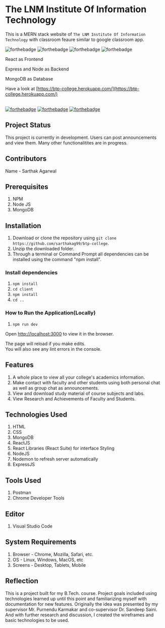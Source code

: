 #   The LNM Institute Of Information Technology

This is a MERN stack website of `The LNM Institute Of Information Technology` with classroom feaure similar to google classroom app.

![forthebadge](https://img.shields.io/badge/MongoDB-4EA94B?style=for-the-badge&logo=mongodb&logoColor=white)
![forthebadge](https://img.shields.io/badge/Express.js-000000?style=for-the-badge&logo=express&logoColor=white)
![forthebadge](https://img.shields.io/badge/React-20232A?style=for-the-badge&logo=react&logoColor=61DAFB)
![forthebadge](https://img.shields.io/badge/Node.js-43853D?style=for-the-badge&logo=node-dot-js&logoColor=white)

React as Frontend  

Express and Node as Backend  

MongoDB as Database 


Have a look at  [https://btp-college.herokuapp.com/](https://btp-college.herokuapp.com/)

\
[![forthebadge](https://forthebadge.com/images/badges/built-with-love.svg)](https://forthebadge.com)
[![forthebadge](https://forthebadge.com/images/badges/made-with-javascript.svg)](https://forthebadge.com)
[![forthebadge](https://forthebadge.com/images/badges/makes-people-smile.svg)](https://forthebadge.com)




## Project Status
This project is currently in development. Users can post announcements and view them. Many other functionalitites are in progress.

## Contributors
Name - Sarthak Agarwal

## Prerequisites
1. NPM
2. Node JS
3. MongoDB

## Installation
1. Download or clone the repository using `git clone https://github.com/sarthakag99/btp-college`.
2. Unzip the downloaded folder.
3. Through a terminal or Command Prompt all dependencies can be installed using the command "npm install".

### Install dependencies

1. `npm install`
2. `cd client`
3. `npm install`
4. `cd ..`


### How to Run the Application(Locally)

1. `npm run dev`



Open [http://localhost:3000](http://localhost:3000) to view it in the browser.


The page will reload if you make edits.\
You will also see any lint errors in the console.

## Features
1. A whole place to view all your college's academics information.
2. Make contact with faculty and other students using both personal chat as well as group chat as announcements.
3. View and download study material of course subjects and labs.
4. View Research and Achievements of Faculty and Students.

## Technologies Used
1. HTML
2. CSS
3. MongoDB
4. ReactJS
5. React Libraries (React Suite) for interface Styling 
6. NodeJS
7. Nodemon to refresh server automatically
8. ExpressJS


## Tools Used
1. Postman
2. Chrome Developer Tools

## Editor
1. Visual Studio Code

## System Requirements
1. Browser - Chrome, Mozilla, Safari, etc.
2. OS - Linux, Windows, MacOS, etc
3. Screens - Desktop, Tablets, Mobile

## Reflection 
This is a project built for my B.Tech. course. Project goals included using technologies learned up until this point and familiarizing myself with documentation for new features.
Originally the idea was presented by my supervisor Mr. Purnendu Karmakar and co-supervisor Dr. Sandeep Saini. And with further research and discussion, I created the wireframes and basic technologies to be used.
